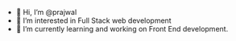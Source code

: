 - 👋 Hi, I’m @prajwal
- 👀 I’m interested in Full Stack web development
- 🌱 I’m currently learning and working on Front End development.

<!---
prajwalp10699/prajwalp10699 is a ✨ special ✨ repository because its `README.md` (this file) appears on your GitHub profile.
You can click the Preview link to take a look at your changes.
--->
